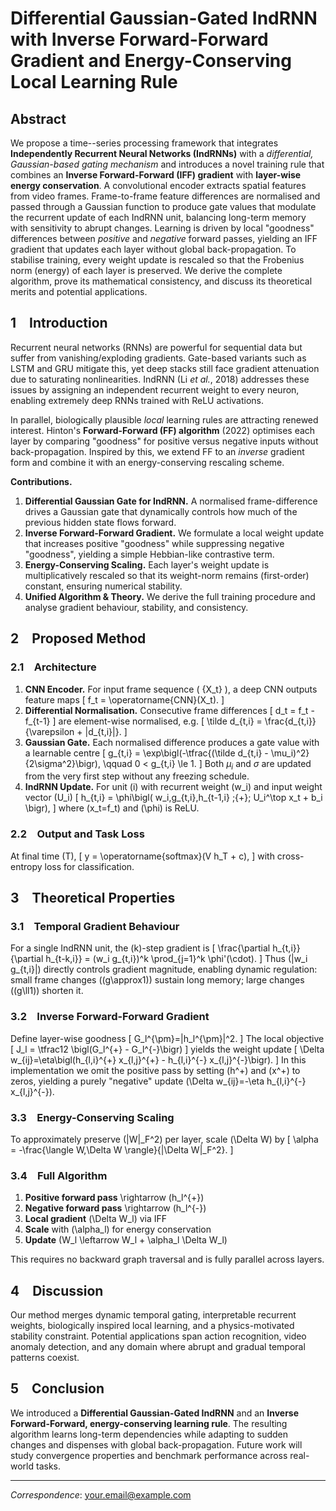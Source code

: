 # Differential Gaussian-Gated IndRNN with Inverse Forward-Forward Gradient and Energy-Conserving Local Learning Rule

## Abstract
We propose a time--series processing framework that integrates **Independently Recurrent Neural Networks (IndRNNs)** with a *differential, Gaussian-based gating mechanism* and introduces a novel training rule that combines an **Inverse Forward-Forward (IFF) gradient** with **layer-wise energy conservation**.  A convolutional encoder extracts spatial features from video frames. Frame-to-frame feature differences are normalised and passed through a Gaussian function to produce gate values that modulate the recurrent update of each IndRNN unit, balancing long-term memory with sensitivity to abrupt changes.  Learning is driven by local "goodness" differences between *positive* and *negative* forward passes, yielding an IFF gradient that updates each layer without global back-propagation. To stabilise training, every weight update is rescaled so that the Frobenius norm (energy) of each layer is preserved. We derive the complete algorithm, prove its mathematical consistency, and discuss its theoretical merits and potential applications.

## 1 Introduction
Recurrent neural networks (RNNs) are powerful for sequential data but suffer from vanishing/exploding gradients. Gate-based variants such as LSTM and GRU mitigate this, yet deep stacks still face gradient attenuation due to saturating nonlinearities.  IndRNN (Li *et al.*, 2018) addresses these issues by assigning an independent recurrent weight to every neuron, enabling extremely deep RNNs trained with ReLU activations.

In parallel, biologically plausible *local* learning rules are attracting renewed interest. Hinton's **Forward-Forward (FF) algorithm** (2022) optimises each layer by comparing "goodness" for positive versus negative inputs without back-propagation. Inspired by this, we extend FF to an *inverse* gradient form and combine it with an energy-conserving rescaling scheme.

**Contributions.**

1. **Differential Gaussian Gate for IndRNN.** A normalised frame-difference drives a Gaussian gate that dynamically controls how much of the previous hidden state flows forward.
2. **Inverse Forward-Forward Gradient.** We formulate a local weight update that increases positive "goodness" while suppressing negative "goodness", yielding a simple Hebbian-like contrastive term.
3. **Energy-Conserving Scaling.** Each layer's weight update is multiplicatively rescaled so that its weight-norm remains (first-order) constant, ensuring numerical stability.
4. **Unified Algorithm & Theory.** We derive the full training procedure and analyse gradient behaviour, stability, and consistency.

## 2 Proposed Method

### 2.1 Architecture
1. **CNN Encoder.** For input frame sequence \( \{X_t\} \), a deep CNN outputs feature maps
\[
  f_t = \operatorname{CNN}(X_t).
\]
2. **Differential Normalisation.** Consecutive frame differences
\[
  d_t = f_t - f_{t-1}
\]
are element-wise normalised, e.g.
\[
  \tilde d_{t,i} = \frac{d_{t,i}}{\varepsilon + |d_{t,i}|}.
\]
3. **Gaussian Gate.** Each normalised difference produces a gate value with a learnable centre
\[
  g_{t,i} = \exp\bigl(-\tfrac{(\tilde d_{t,i} - \mu_i)^2}{2\sigma^2}\bigr), \qquad 0 < g_{t,i} \le 1.
\]
Both $\mu_i$ and $\sigma$ are updated from the very first step without any freezing schedule.
4. **IndRNN Update.** For unit \(i\) with recurrent weight \(w_i\) and input weight vector \(U_i\)
\[
  h_{t,i} = \phi\bigl( w_i\,g_{t,i}\,h_{t-1,i} \;{+}\; U_i^\top x_t + b_i \bigr),
\]
where \(x_t=f_t\) and \(\phi\) is ReLU.

### 2.2 Output and Task Loss
At final time \(T\),
\[
  y = \operatorname{softmax}(V h_T + c),
\]
with cross-entropy loss for classification.

## 3 Theoretical Properties

### 3.1 Temporal Gradient Behaviour
For a single IndRNN unit, the \(k\)-step gradient is
\[
  \frac{\partial h_{t,i}}{\partial h_{t-k,i}} = (w_i g_{t,i})^k
           \prod_{j=1}^k \phi'(\cdot).
\]
Thus \(|w_i g_{t,i}|\) directly controls gradient magnitude, enabling dynamic regulation: small frame changes (\(g\approx1\)) sustain long memory; large changes (\(g\ll1\)) shorten it.

### 3.2 Inverse Forward-Forward Gradient
Define layer-wise goodness
\[
  G_l^{\pm}=\|h_l^{\pm}\|^2.
\]
The local objective
\[
  J_l = \tfrac12 \bigl(G_l^{+} - G_l^{-}\bigr)
\]
yields the weight update
\[
  \Delta w_{ij}=\eta\bigl(h_{l,i}^{+} x_{l,j}^{+} - h_{l,i}^{-} x_{l,j}^{-}\bigr).
\]
In this implementation we omit the positive pass by setting
\(h^+\) and \(x^+\) to zeros, yielding a purely "negative" update
\(\Delta w_{ij}=-\eta h_{l,i}^{-} x_{l,j}^{-}\).

### 3.3 Energy-Conserving Scaling
To approximately preserve \(\|W\|_F^2\) per layer, scale \(\Delta W\) by
\[
  \alpha = -\frac{\langle W,\Delta W \rangle}{\|\Delta W\|_F^2}.
\]

### 3.4 Full Algorithm
1. **Positive forward pass** \rightarrow \(h_l^{+}\)
2. **Negative forward pass** \rightarrow \(h_l^{-}\)
3. **Local gradient** \(\Delta W_l\) via IFF
4. **Scale** with \(\alpha_l\) for energy conservation
5. **Update** \(W_l \leftarrow W_l + \alpha_l \Delta W_l\)

This requires no backward graph traversal and is fully parallel across layers.

## 4 Discussion
Our method merges dynamic temporal gating, interpretable recurrent weights, biologically inspired local learning, and a physics-motivated stability constraint. Potential applications span action recognition, video anomaly detection, and any domain where abrupt and gradual temporal patterns coexist.

## 5 Conclusion
We introduced a **Differential Gaussian-Gated IndRNN** and an **Inverse Forward-Forward, energy-conserving learning rule**. The resulting algorithm learns long-term dependencies while adapting to sudden changes and dispenses with global back-propagation. Future work will study convergence properties and benchmark performance across real-world tasks.

---

*Correspondence*: your.email@example.com
